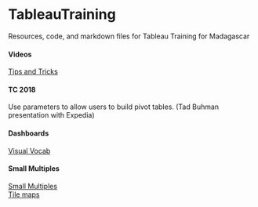 # TableauTraining
Resources, code, and markdown files for Tableau Training for Madagascar

#### Videos
[Tips and Tricks](https://www.youtube.com/watch?v=CAZ3IAJEuCI)

#### TC 2018
Use parameters to allow users to build pivot tables. (Tad Buhman presentation with Expedia)

#### Dashboards
[Visual Vocab](https://public.tableau.com/en-us/s/gallery/visual-vocabulary?gallery=votd)  

#### Small Multiples
[Small Multiples](https://www.ryansleeper.com/how-to-make-trellis-tile-small-multiple-maps-in-tableau/)  
[Tile maps](https://www.tableau.com/about/blog/2016/5/how-create-small-multiple-tile-map-54303)

